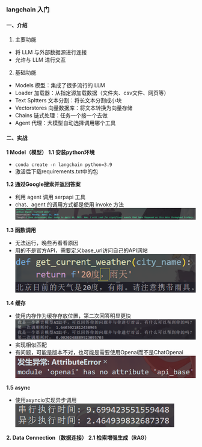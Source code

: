 ### langchain 入门

#### 一、介绍
1. 主要功能
- 将 LLM 与外部数据源进行连接
- 允许与 LLM 进行交互
2. 基础功能
- Models 模型：集成了很多流行的 LLM
- Loader 加载器：从指定源加载数据（文件夹、csv文件、网页等）
- Text Spltters 文本分割：将长文本分割成小块
- Vectorstores 向量数据库：将文本转换为向量存储
- Chains 链式处理：任务一个接一个去做
- Agent 代理：大模型自动选择调用哪个工具

#### 二、实战 
**1 Model（模型）**
**1.1 安装python环境**
- `conda create -n langchain python=3.9`
- 激活后下载requirements.txt中的包

**1.2 通过Google搜索并返回答案**
- 利用 agent 调用 serpapi 工具
- chat、agent 的调用方式都是使用 invoke 方法
![serpapi](images/serpapi.png)

**1.3 函数调用**
- 无法运行，晚些再看看原因
- 用的不是官方API，需要定义base_url访问自己的API网站
![function_call](images/function_call.png)

**1.4 缓存**
- 使用内存作为缓存存放位置，第二次回答明显更快
![cache](images/cache1.png)
- 实现相似匹配
- 有问题，可能是版本不对，也可能是需要使用Openai而不是ChatOpenai
![cache](images/cache2.png)

**1.5 async**
- 使用asyncio实现异步调用
![async](images/async.png)

**2. Data Connection（数据连接）**
**2.1 检索增强生成（RAG）**
